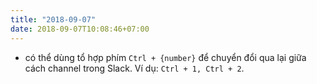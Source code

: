 ```yaml
---
title: "2018-09-07"
date: 2018-09-07T10:08:46+07:00
---
```


* có thể dùng tổ hợp phím `Ctrl + {number}` để chuyển đổi qua lại giữa cách channel trong Slack. Ví dụ: `Ctrl + 1, Ctrl + 2`.
